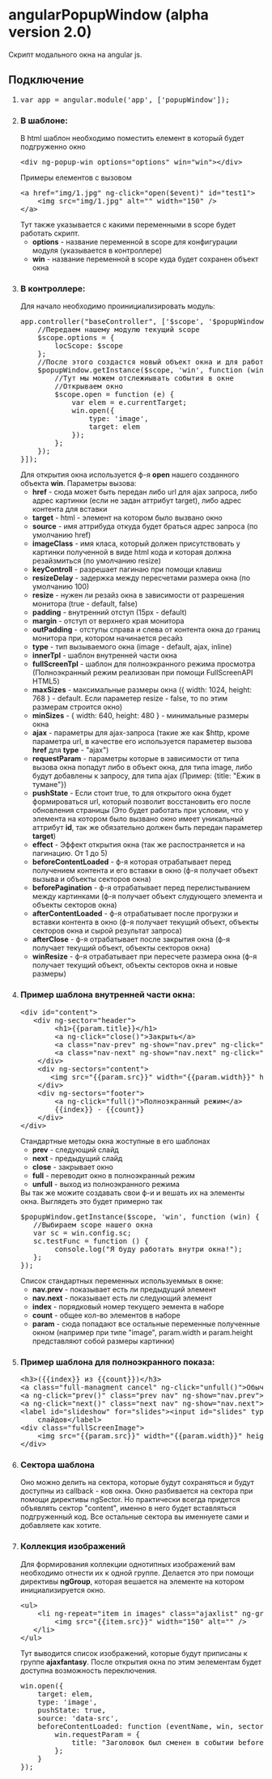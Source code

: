 angularPopupWindow (alpha version 2.0)
==================

Скрипт модального окна на angular js.
<h2>Подключение</h2>
<ol>
    <li>
        <pre>var app = angular.module('app', ['popupWindow']);</pre>
    </li>
    <li>
        <h3>В шаблоне:</h3>
        В html шаблон необходимо поместить елемент в который будет подгруженно окно
        <pre>
&lt;div ng-popup-win options="options" win="win"&gt;&lt;/div&gt;
</pre>
        Примеры елементов с вызовом
        <pre>
&lt;a href="img/1.jpg" ng-click="open($event)" id="test1"&gt;
    &lt;img src="img/1.jpg" alt="" width="150" /&gt;
&lt;/a&gt;
</pre>
        Тут также указывается с какими переменными в scope будет работать скрипт.
        <ul>
            <li>
                <b>options</b> - название переменной в scope для конфигурации модуля (указывается в контроллере)
            </li>
            <li>
                <b>win</b> - название переменной в scope куда будет сохранен объект окна
            </li>
        </ul>
    </li>
    <li>
        <h3>В контроллере:</h3>
        Для начало необходимо проинициализировать модуль:
        <pre>
app.controller("baseController", ['$scope', '$popupWindow', function ($scope, $popupWindow) {
    //Передаем нашему модулю текущий scope
    $scope.options = {
        locScope: $scope
    };
    //После этого создастся новый объект окна и для работы с ним мы должны его получить
    $popupWindow.getInstance($scope, 'win', function (win) {
        //Тут мы можем отслежиывать события в окне
        //Открываем окно
        $scope.open = function (e) {
            var elem = e.currentTarget;
            win.open({
                type: 'image',
                target: elem
            });
        };
    });
}]);
</pre>
        Для открытия окна используется ф-я <b>open</b> нашего созданного объекта <b>win</b>. Параметры вызова:
        <ul>
            <li>
                <b>href</b> - сюда  может быть передан либо url для ajax запроса, либо адрес картинки (если не задан аттрибут target),
                либо адрес контента для вставки
            </li>
            <li>
                <b>target</b> - html - элемент на котором было вызвано окно
            </li>
            <li>
                <b>source</b> - имя аттрибуда откуда будет браться адрес запроса (по умолчанию href)
            </li>
            <li>
                <b>imageClass</b> - имя класа, который должен присутствовать у картинки полученной в виде html кода и которая должна резайзмиться (по умолчанию resize)
            </li>
            <li>
                <b>keyControll</b> - разрешает пагинаю при помощи клавиш
            </li>
            <li>
                <b>resizeDelay</b> - задержка между пересчетами размера окна (по умолчанию 100)
            </li>
            <li>
                <b>resize</b> - нужен ли резайз окна в зависимости от разрешения монитора (true - default, false)
            </li>
            <li>
                <b>padding</b> - внутренний отступ (15px - default)
            </li>
            <li>
                <b>margin</b> - отступ от верхнего края монитора
            </li>
            <li>
                <b>outPadding</b> - отступы справа и слева от контента окна до границ монитора при, котором начинается ресайз
            </li>
            <li>
                <b>type</b> - тип вызываемого окна (image - default, ajax, inline)
            </li>
            <li>
                <b>innerTpl</b> - шаблон внутренней части окна
            </li>
            <li>
                <b>fullScreenTpl</b> - шаблон для полноэкранного режима просмотра (Полноэкранный режим реализован при помощи FullScreenAPI HTML5)
            </li>
            <li>
                <b>maxSizes</b> - максимальные размеры окна ({
                                width: 1024,
                                height: 768
                                } - default. Если параметер resize - false, то по этим размерам строится окно)
            </li>
            <li>
                <b>minSizes</b> - {
                                width: 640,
                                height: 480
                                } - минимальные размеры окна
            </li>
            <li>
                <b>ajax</b> - параметры для ajax-запроса (такие же как $http, кроме параметра url, в качестве его используется параметер вызова <b>href</b> для <b>type</b> - "ajax")
            </li>
            <li><b>requestParam</b> - параметры которые в зависимости от типа вызова окна попадут либо в объект
                                окна, для типа image, либо будут добавлены к запросу, для типа ajax (Пример: {title: "Ежик в
                                тумане"})
            </li>
            <li><b>pushState</b> - Если стоит true, то для открытого окна будет формироваться url, который позволит восcтановить его после обновления страницы (Это будет работать при условии,
            что у элемента на котором было вызвано окно имеет уникальный аттрибут <b>id</b>, так же обязательно должен быть передан параметер <b>target</b>)
            </li>
            <li>
               <b>effect</b> - Эффект открытия окна (так же распостраняется и на пагинацию. От 1 до 5)
            </li>
            <li><b>beforeContentLoaded</b> - ф-я которая отрабатывает перед получением контента и его вставки в окно (ф-я получает объект вызыва и объекты секторов окна)</li>
            <li><b>beforePagination</b> - ф-я отрабатывает перед перелистыванием между картинками (ф-я получает объект слудующего элемента и объекты секторов окна)</li>
            <li><b>afterContentLoaded</b> - ф-я отрабатывает после прогрузки и вставки контента в окно (ф-я получает текущий объект, объекты секторов окна и сырой результат запроса)</li>
            <li><b>afterClose</b> - ф-я отрабатывает после закрытия окна (ф-я получает текущий объект, объекты секторов окна)</li>
            <li><b>winResize</b> - ф-я отрабатывает при пересчете размера окна (ф-я получает текущий объект, объекты секторов окна и новые размеры)</li>
        </ul>
    </li>
    <li>
        <h3>Пример шаблона внутренней части окна:</h3>
        <pre>
&lt;div id="content"&gt;
   &lt;div ng-sector="header"&gt;
        &lt;h1&gt;{{param.title}}&lt;/h1&gt;
        &lt;a ng-click="close()"&gt;Закрыть&lt;/a&gt;
        &lt;a class="nav-prev" ng-show="nav.prev" ng-click="prev()"&gt;Назад&lt;/a&gt;
        &lt;a class="nav-next" ng-show="nav.next" ng-click="next()"&gt;Вперед&lt;/a&gt;
    &lt;/div&gt;
    &lt;div ng-sectors="content"&gt;
       &lt;img src="{{param.src}}" width="{{param.width}}" height="{{param.height}}" alt="" /&gt;
    &lt;/div&gt;
    &lt;div ng-sectors="footer"&gt;
        &lt;a ng-click="full()"&gt;Полноэкранный режим&lt;/a&gt;
        {{index}} - {{count}}
    &lt;/div&gt;
&lt;/div&gt;
</pre>
Стандартные методы окна жоступные в его шаблонах
    <ul>
        <li>
            <b>prev</b> - следующий слайд
        </li>
        <li>
            <b>next</b> - предыдущий слайд
        </li>
        <li>
            <b>close</b> - закрывает окно
        </li>
        <li>
            <b>full</b> - переводит окно в полноэкранный режим
        </li>
        <li>
            <b>unfull</b> - выход из полноэкранного режима
        </li>
    </ul>
    Вы так же можите создавать свои ф-и и вешать их на элементы окна. Выглядеть это будет примерно так
    <pre>
$popupWindow.getInstance($scope, 'win', function (win) {
   //Выбираем scope нашего окна
   var sc = win.config.sc;
   sc.testFunc = function () {
        console.log("Я буду работать внутри окна!");
   };
});
</pre>
    Список стандартных переменных используеммых в окне:
        <ul>
            <li><b>nav.prev</b> - показывает есть ли предыдущий элемент</li>
            <li><b>nav.next</b> - показывает есть ли следующий элемент</li>
            <li><b>index</b> - порядковый номер текущего эемента в наборе</li>
            <li><b>count</b> - общее кол-во элементов в наборе</li>
            <li><b>param</b> - сюда попадают все остальные переменные полученные окном (например при типе "image", param.width и param.height представляют собой размеры картинки)</li>
        </ul>
    </li>
    <li>
        <h3>Пример шаблона для полноэкранного показа:</h3>
        <pre>
&lt;h3>({{index}} из {{count}})&lt;/h3&gt;
&lt;a class="full-managment cancel" ng-click="unfull()"&gt;Обычный вид&lt;/a&gt;
&lt;a ng-click="prev()" class="prev nav" ng-show="nav.prev"&gt;Назад&lt;/a&gt;
&lt;a ng-click="next()" class="next nav" ng-show="nav.next"&gt;Вперед&lt;/a&gt;
&lt;label id="slideshow" for="slides"&gt;&lt;input id="slides" type="checkbox" ng-model="slideshow"/&gt;Показ
    слайдов&lt;/label&gt;
&lt;div class="fullScreenImage"&gt;
    &lt;img src="{{param.src}}" width="{{param.width}}" height="{{param.height}}" alt="" /&gt;
&lt;/div&gt;
</pre>
    </li>
    <li>
        <h3>Сектора шаблона</h3>
        Оно можно делить на сектора, которые будут сохраняться и будут доступны из callback - ков окна. Окно разбивается на сектора при помощи директивы
        ngSector. Но практически всегда придется объявлять сектор "content", именно в него будет вставляться подгруженный код. Все остальные сектора вы именнуете сами и добавляете
        как хотите.
    </li>
    <li>
        <h3>Коллекция изображений</h3>
        Для формирования коллекции однотипных изображений вам необходимо отнести их к одной группе. Делается это при помощи директивы <b>ngGroup</b>, которая вешается на элементе на котором
        инициализируется окно.
        <pre>
&lt;ul&gt;
    &lt;li ng-repeat="item in images" class="ajaxlist" ng-group="ajaxfantasy" ng-click="open($event)" id="img_ajax_{{item.id}}" img="{{item.id}}"&gt;
        &lt;img src="{{item.src}}" width="150" alt="" /&gt;
   &lt;/li&gt;
&lt;/ul&gt;
</pre>
Тут выводится список изображений, которые будут приписаны к группе <b>ajaxfantasy</b>. После открытия окна по этим эелементам будет доступна возможность переключения.
<pre>
win.open({
    target: elem,
    type: 'image',
    pushState: true,
    source: 'data-src',
    beforeContentLoaded: function (eventName, win, sectors) {
        win.requestParam = {
            title: "Заголовок был сменен в событии beforeContentLoaded"
        };
    }
});
</pre>
    </li>
</ol>
